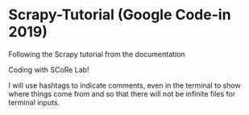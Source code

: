 # Scrapy-Tutorial (Google Code-in 2019)

Following the Scrapy tutorial from the documentation

Coding with SCoRe Lab!

I will use hashtags to indicate comments, even in the terminal to show where things come from
and so that there will not be infinite files for terminal inputs.
